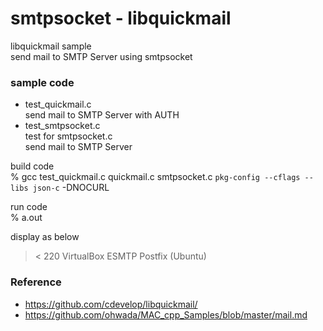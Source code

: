 smtpsocket - libquickmail
===============

libquickmail sample <br/>
send mail to SMTP Server using smtpsocket <br/>

### sample code
- test_quickmail.c <br/>
send mail to SMTP Server with AUTH <br/>
- test_smtpsocket.c <br/>
test for smtpsocket.c  <br/>
send mail to SMTP Server  <br/>


build code <br/>
% gcc test_quickmail.c quickmail.c smtpsocket.c  `pkg-config --cflags --libs json-c`  -DNOCURL <br/>  

run code <br/>
% a.out

display as below <br/>
> < 220 VirtualBox ESMTP Postfix (Ubuntu) <br/>


### Reference <br/>
- https://github.com/cdevelop/libquickmail/
- https://github.com/ohwada/MAC_cpp_Samples/blob/master/mail.md


